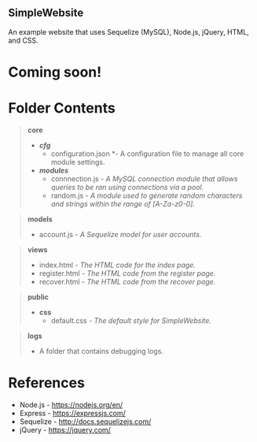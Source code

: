 ## SimpleWebsite
An example website that uses Sequelize (MySQL), Node.js, jQuery, HTML, and CSS.

# Coming soon!

# Folder Contents
> **core**
> * ***cfg***
> 	* configuration.json *- A configuration file to manage all core module settings.
> * ***modules***
> 	* connnection.js *- A MySQL connection module that allows queries to be ran using connections via a pool.*
> 	* random.js *- A module used to generate random characters and strings within the range of [A-Za-z0-0].*

> **models**
> * account.js *- A Sequelize model for user accounts.*

> **views**
> * index.html *- The HTML code for the index page.*
> * register.html *- The HTML code from the register page.*
> * recover.html *- The HTML code from the recover page.*


> **public**
> * **css**
> 	* default.css *- The default style for SimpleWebsite.*

> **logs**
> - A folder that contains debugging logs.

# References
- Node.js - https://nodejs.org/en/
- Express - https://expressjs.com/
- Sequelize - http://docs.sequelizejs.com/
- jQuery - https://jquery.com/
